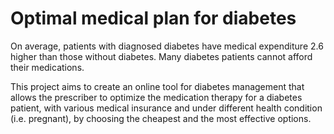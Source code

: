 # Optimal medical plan for diabetes

On average, patients with diagnosed diabetes have medical expenditure 2.6 higher than those without diabetes.
Many diabetes patients cannot afford their medications.

This project aims to create an online tool for diabetes management that allows the prescriber to optimize the medication therapy for a diabetes patient, with various medical insurance and under different health condition (i.e. pregnant), by choosing the cheapest and the most effective options.
